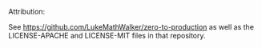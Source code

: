 Attribution:

See https://github.com/LukeMathWalker/zero-to-production as well as the LICENSE-APACHE and LICENSE-MIT files in that repository.
